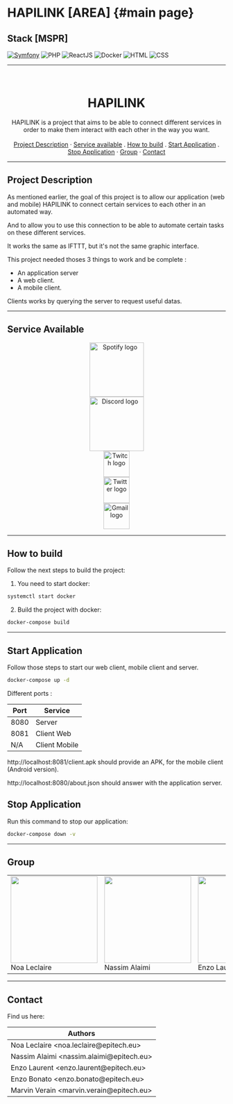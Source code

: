 # HAPILINK [AREA] {#main page}

## **Stack [MSPR]**

[![Symfony](https://img.shields.io/badge/Symfony-%3E%3D5.2-brightgreen.svg)](https://symfony.com)
![PHP](https://img.shields.io/badge/PHP-%23777BB4.svg?style=for-the-badge&logo=php&logoColor=white)
![ReactJS](https://img.shields.io/badge/ReactJS-%2320232A.svg?style=for-the-badge&logo=react&logoColor=white)
![Docker](https://img.shields.io/badge/Docker-%232496ED.svg?style=for-the-badge&logo=docker&logoColor=white)
![HTML](https://img.shields.io/badge/HTML-%23E44D26.svg?style=for-the-badge&logo=html5&logoColor=white)
![CSS](https://img.shields.io/badge/CSS-%231572B6.svg?style=for-the-badge&logo=css3&logoColor=white)

---

<br />
<p align="center">
  <h1 align="center">HAPILINK</h1>
  <p align="center">
    HAPILINK is a project that aims to be able to connect different services in order to make them interact with each other in the way you want.
    <br />
    <br />
    <a href="#Project Description">Project Description</a>
    ·
    <a href="#Service Available">Service available</a>
    .
    <a href="#How to build">How to build</a>
     .
    <a href="#Start Application">Start Application</a>
    .
    <a href="#Stop Application">Stop Application</a>
    ·
    <a href="#Group">Group</a>
    ·
    <a href="#Contact">Contact</a>
  </p>
</p>

---

## **Project Description**

As mentioned earlier, the goal of this project is to allow our application (web and mobile) HAPILINK to connect certain services to each other in an automated way.

And to allow you to use this connection to be able to automate certain tasks on these different services.

It works the same as IFTTT, but it's not the same graphic interface.

This project needed thoses 3 things to work and be complete :

- An application server
- A web client.
- A mobile client.

Clients works by querying the server to request useful datas.

---

## **Service Available**

<div align="center">
  <img alt="Spotify logo" src="https://cdn.svgporn.com/logos/spotify.svg" width="125" style="margin: 0 140px;">
  <img alt="Discord logo" src="https://cdn.svgporn.com/logos/discord.svg" width="125" style="margin: 0 140px;">
  <img alt="Twitch logo" src="https://cdn.svgporn.com/logos/twitch.svg" width="60" style="margin: 0 140px;">
  <img alt="Twitter logo" src="https://cdn.svgporn.com/logos/twitter.svg" width="60" style="margin: 0 140px;">
  <img alt="Gmail logo" src="https://logodownload.org/wp-content/uploads/2018/03/gmail-logo-16.png" width="60" style="margin: 0 140px;">

</div>

---

## **How to build**

Follow the next steps to build the project:

1. You need to start docker:

```bash
systemctl start docker
```

2. Build the project with docker:

```bash
docker-compose build
```

---

## **Start Application**

Follow those steps to start our web client, mobile client and server.

```bash
docker-compose up -d
```

Different ports :

| Port | Service       |
| ---- | ------------- |
| 8080 | Server        |
| 8081 | Client Web    |
| N/A  | Client Mobile |

http://localhost:8081/client.apk should provide an APK, for the mobile client (Android version).

http://localhost:8080/about.json should answer with the application server.

## **Stop Application**

Run this command to stop our application:

```bash
docker-compose down -v
```

---

## **Group**

<table>
  <tr>
    <td><img src="https://github.com//noaleclaire.png" width="200px" height="200px"><br>Noa Leclaire</td>
    <td><img src="https://github.com/NassimAlaimi.png" width="200px" height="200px"><br>Nassim Alaimi</td>
    <td><img src="https://github.com/Nzoooo.png" width="200px" height="200px"><br>Enzo Laurent</td>
    <td><img src="https://github.com/EnzoBonato.png" width="200px" height="200px"><br>Enzo Bonato</td>
    <td><img src="https://github.com/Morvince.png" width="200px" height="200px"><br>Marvin Verain</td>
  </tr>
</table>

---

## **Contact**

Find us here:

<div align="center">
  <table>
    <thead>
      <tr>
        <th>Authors</th>
      </tr>
    </thead>
    <tbody>
      <tr>
        <td>Noa Leclaire &lt;noa.leclaire@epitech.eu&gt;</td>
      </tr>
      <tr>
        <td>Nassim Alaimi &lt;nassim.alaimi@epitech.eu&gt;</td>
      </tr>
      <tr>
        <td>Enzo Laurent &lt;enzo.laurent@epitech.eu&gt;</td>
      </tr>
      <tr>
        <td>Enzo Bonato &lt;enzo.bonato@epitech.eu&gt;</td>
      </tr>
      <tr>
        <td>Marvin Verain &lt;marvin.verain@epitech.eu&gt;</td>
      </tr>
    </tbody>
  </table>
</div>
